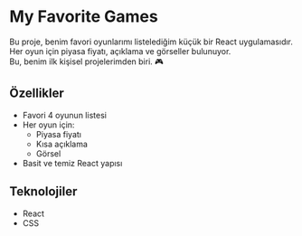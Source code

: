 # My Favorite Games

Bu proje, benim favori oyunlarımı listelediğim küçük bir React uygulamasıdır.  
Her oyun için piyasa fiyatı, açıklama ve görseller bulunuyor.  
Bu, benim ilk kişisel projelerimden biri. 🎮

## Özellikler

- Favori 4 oyunun listesi
- Her oyun için:
  - Piyasa fiyatı
  - Kısa açıklama
  - Görsel
- Basit ve temiz React yapısı

## Teknolojiler

- React
- CSS
